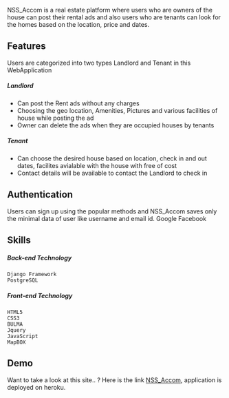 NSS_Accom is a real estate platform where users who are owners of the house can post their rental ads and also users who are tenants can look for the homes based on the location, price and dates.


## Features
Users are categorized into two types Landlord and Tenant in this WebApplication

##### Landlord
  - Can post the Rent ads without any charges
  - Choosing the geo location, Amenities, Pictures and various facilities of house while posting the ad
  - Owner can delete the ads when they are occupied houses by tenants 
##### Tenant 
  - Can choose the desired house based on location, check in and out dates, facilites avialable with the house with free of cost
  - Contact details will be available to contact the Landlord to check in
  
## Authentication
Users can sign up using the popular methods and NSS_Accom saves only the minimal data of user like username and email id.
    Google
    Facebook
 

## Skills
##### Back-end Technology

    Django Framework
    PostgreSQL

##### Front-end Technology
    HTML5
    CSS3
    BULMA
    Jquery
    JavaScript
    MapBOX

## Demo
Want to take a look at this site.. ? Here is the link [NSS_Accom](https://nss_accom.herokuapp.com/), application is deployed on heroku.
